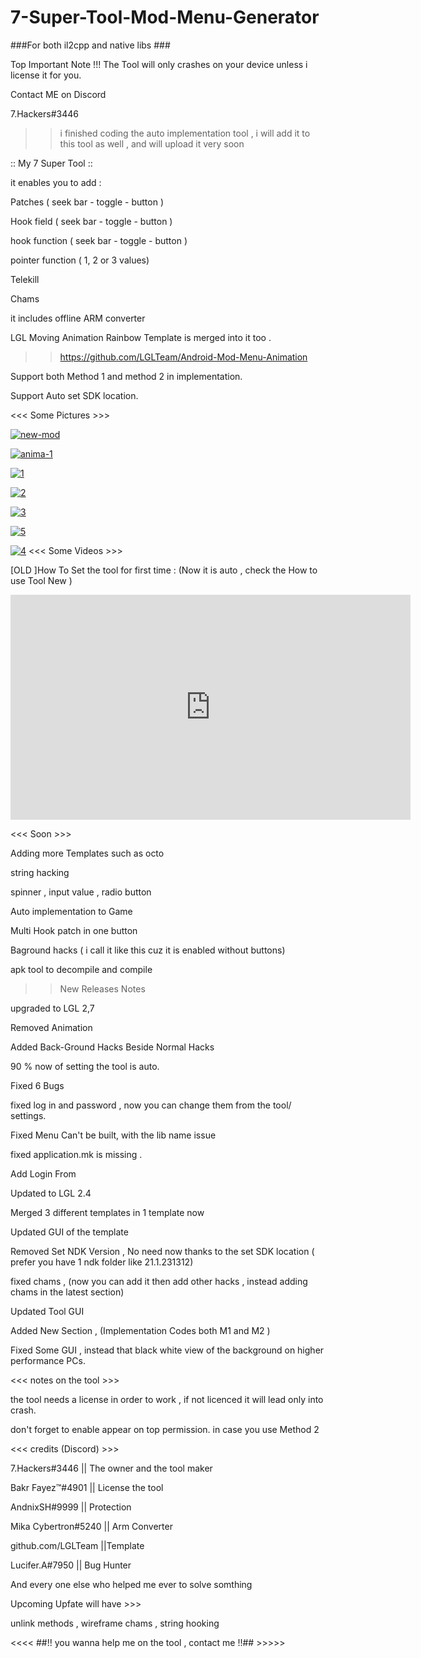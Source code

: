 # 7-Super-Tool-Mod-Menu-Generator
###For both il2cpp and native libs ###

Top Important Note !!!  The Tool will only crashes on your device unless i license it for you. 

Contact ME on Discord 

7.Hackers#3446

>> i finished coding the auto implementation tool , i will add it to this tool as well , and will upload it very soon


:: My 7 Super Tool :: 

it enables you to add : 

   Patches ( seek bar - toggle - button )

Hook field ( seek bar - toggle - button )

hook function ( seek bar - toggle - button )

pointer function ( 1, 2 or 3 values)

Telekill

Chams


it includes  offline ARM converter 

LGL Moving Animation Rainbow Template is merged into it too . 

>> https://github.com/LGLTeam/Android-Mod-Menu-Animation

Support both  Method 1 and method 2 in implementation.

Support Auto set SDK location.


<<< Some Pictures >>>
 
 <a href="https://ibb.co/PZg2W2t"><img src="https://i.ibb.co/kgXLDLM/new-mod.jpg" alt="new-mod" border="0"></a>
 

<a href="https://ibb.co/ts9CPfv"><img src="https://i.ibb.co/VSsBpyz/anima-1.gif" alt="anima-1" border="0"></a>

<a href="https://imgbb.com/"><img src="https://i.ibb.co/X8mcvGz/1.png" alt="1" border="0" /></a>

<a href="https://ibb.co/hBR9hSw"><img src="https://i.ibb.co/D9DWsZT/2.png" alt="2" border="0" /></a>

<a href="https://ibb.co/znk6kmS"><img src="https://i.ibb.co/bWfbf6r/3.png" alt="3" border="0" /></a>

<a href="https://ibb.co/PZm9Njz"><img src="https://i.ibb.co/Z6LYVX1/5.png" alt="5" border="0" /></a>

<a href="https://ibb.co/x3J19cB"><img src="https://i.ibb.co/XVS70dK/4.png" alt="4" border="0" /></a>
<<< Some Videos >>>

[OLD ]How To Set the tool for first time : (Now it is auto , check the How to use Tool New ) 

<iframe width="640" height="360" frameborder="0" src="https://mega.nz/embed/QAUTiIaQ#fZumeTkxmwR9Yqx0-MWxuAxPjRH8qU4xFsXFBGHHfcQ" allowfullscreen ></iframe>

<<< Soon >>>

Adding more Templates such as octo

string hacking 

spinner , input value , radio button 

Auto implementation to Game 

Multi Hook patch in one button

Baground hacks ( i call it like this cuz it is enabled without buttons)

apk tool to decompile and compile



>> New Releases Notes 


upgraded to LGL 2,7

Removed Animation

Added Back-Ground Hacks Beside Normal Hacks 

90 % now of setting the tool is auto.

Fixed 6 Bugs

fixed log in and password , now you can change them from the tool/ settings.

Fixed Menu Can't be built, with the lib name issue

fixed application.mk is missing .

Add Login From 

Updated to LGL 2.4 

Merged 3 different templates in 1 template now 

Updated GUI of the template  

Removed Set NDK Version , No need now thanks to the set SDK location ( prefer you have 1 ndk folder like 21.1.231312)  

fixed chams , (now you can add it then add other hacks , instead adding chams in the latest section)

Updated Tool GUI 

Added New Section , (Implementation Codes both M1 and M2 )

Fixed Some GUI , instead that black white view of the background on higher performance PCs. 
 

<<< notes on the tool >>>

the tool needs a license in order to work , if not licenced it will lead only into crash. 

 don't forget to enable appear on top permission. in case you use Method 2

<<< credits (Discord) >>>

7.Hackers#3446      || The owner and the tool maker

Bakr Fayez™#4901    || License the tool

AndnixSH#9999       || Protection

Mika Cybertron#5240 || Arm Converter

github.com/LGLTeam  ||Template

Lucifer.A#7950      || Bug Hunter

And every one else who helped me ever to solve somthing

Upcoming Upfate will have  >>> 

unlink methods , wireframe chams , string hooking

<<<< ##!! you wanna help me on the tool , contact me !!## >>>>>
